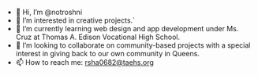 - 👋 Hi, I’m @notroshni
- 👀 I’m interested in creative projects.`
- 🌱 I’m currently learning web design and app development under Ms. Cruz at Thomas A. Edison Vocational High School.
- 💞️ I’m looking to collaborate on community-based projects with a special interest in giving back to our own community in Queens.
- 📫 How to reach me:
  rsha0682@taehs.org

<!---
notroshni/notroshni is a ✨ special ✨ repository because its `README.md` (this file) appears on your GitHub profile.
You can click the Preview link to take a look at your changes.
--->
